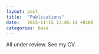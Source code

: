 ```yaml
---
layout: post
title:  "Publications"
date:   2015-11-15 13:05:14 +0100
categories: base
---
```


All under review. See my CV. 